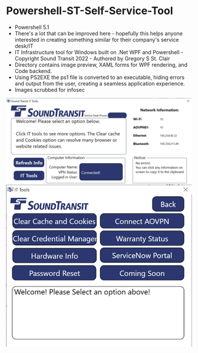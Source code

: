 # Powershell-ST-Self-Service-Tool
- Powershell 5.1
- There's a lot that can be improved here - hopefully this helps anyone interested in creating something similar for their company's service desk/IT
- IT Infrastructure tool for Windows built on .Net WPF and Powershell - Copyright Sound Transit 2022 - Authored by Gregory S St. Clair
- Directory contains image preview, XAML forms for WPF rendering, and Code backend.
- Using PS2EXE the ps1 file is converted to an executable, hiding errors and output from the user, creating a seamless application experience. 
- Images scrubbed for infosec

![ImageSTTool](https://github.com/Greg-StClair/Powershell-ST-Self-Service-Tool/blob/main/ST%20Self%20Service.PNG)
![ImageTools](https://github.com/Greg-StClair/Powershell-ST-Self-Service-Tool/blob/main/IT%20Tools.PNG)
